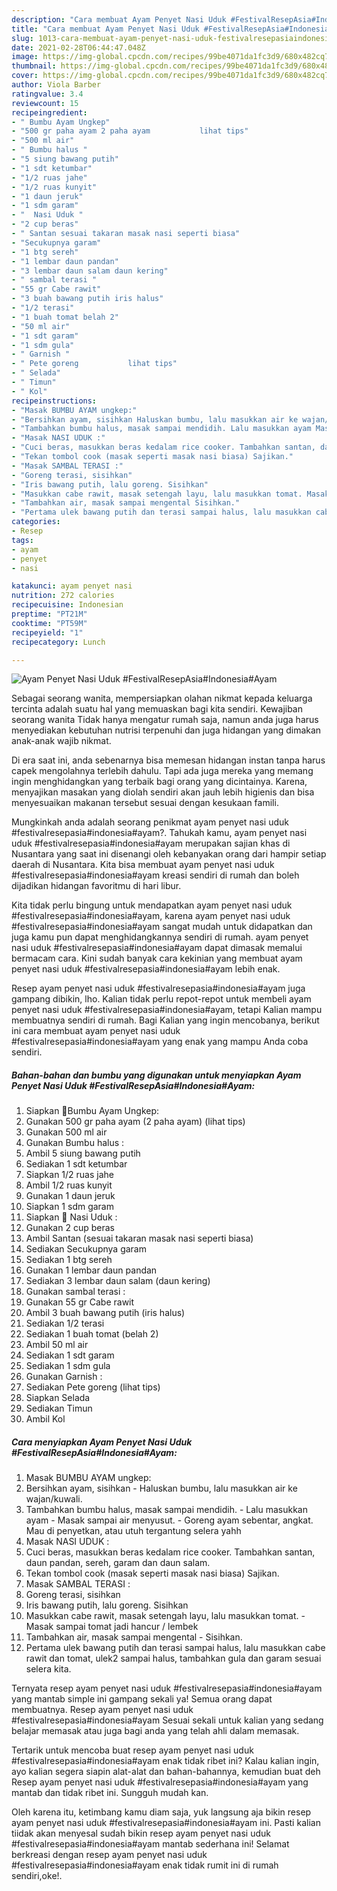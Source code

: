 ```yaml
---
description: "Cara membuat Ayam Penyet Nasi Uduk #FestivalResepAsia#Indonesia#Ayam yang enak Untuk Jualan"
title: "Cara membuat Ayam Penyet Nasi Uduk #FestivalResepAsia#Indonesia#Ayam yang enak Untuk Jualan"
slug: 1013-cara-membuat-ayam-penyet-nasi-uduk-festivalresepasiaindonesiaayam-yang-enak-untuk-jualan
date: 2021-02-28T06:44:47.048Z
image: https://img-global.cpcdn.com/recipes/99be4071da1fc3d9/680x482cq70/ayam-penyet-nasi-uduk-festivalresepasiaindonesiaayam-foto-resep-utama.jpg
thumbnail: https://img-global.cpcdn.com/recipes/99be4071da1fc3d9/680x482cq70/ayam-penyet-nasi-uduk-festivalresepasiaindonesiaayam-foto-resep-utama.jpg
cover: https://img-global.cpcdn.com/recipes/99be4071da1fc3d9/680x482cq70/ayam-penyet-nasi-uduk-festivalresepasiaindonesiaayam-foto-resep-utama.jpg
author: Viola Barber
ratingvalue: 3.4
reviewcount: 15
recipeingredient:
- " Bumbu Ayam Ungkep"
- "500 gr paha ayam 2 paha ayam           lihat tips"
- "500 ml air"
- " Bumbu halus "
- "5 siung bawang putih"
- "1 sdt ketumbar"
- "1/2 ruas jahe"
- "1/2 ruas kunyit"
- "1 daun jeruk"
- "1 sdm garam"
- "  Nasi Uduk "
- "2 cup beras"
- " Santan sesuai takaran masak nasi seperti biasa"
- "Secukupnya garam"
- "1 btg sereh"
- "1 lembar daun pandan"
- "3 lembar daun salam daun kering"
- " sambal terasi "
- "55 gr Cabe rawit"
- "3 buah bawang putih iris halus"
- "1/2 terasi"
- "1 buah tomat belah 2"
- "50 ml air"
- "1 sdt garam"
- "1 sdm gula"
- " Garnish "
- " Pete goreng           lihat tips"
- " Selada"
- " Timun"
- " Kol"
recipeinstructions:
- "Masak BUMBU AYAM ungkep:"
- "Bersihkan ayam, sisihkan Haluskan bumbu, lalu masukkan air ke wajan/kuwali."
- "Tambahkan bumbu halus, masak sampai mendidih. Lalu masukkan ayam Masak sampai air menyusut. Goreng ayam sebentar, angkat. Mau di penyetkan, atau utuh tergantung selera yahh"
- "Masak NASI UDUK :"
- "Cuci beras, masukkan beras kedalam rice cooker. Tambahkan santan, daun pandan, sereh, garam dan daun salam."
- "Tekan tombol cook (masak seperti masak nasi biasa) Sajikan."
- "Masak SAMBAL TERASI :"
- "Goreng terasi, sisihkan"
- "Iris bawang putih, lalu goreng. Sisihkan"
- "Masukkan cabe rawit, masak setengah layu, lalu masukkan tomat. Masak sampai tomat jadi hancur / lembek"
- "Tambahkan air, masak sampai mengental Sisihkan."
- "Pertama ulek bawang putih dan terasi sampai halus, lalu masukkan cabe rawit dan tomat, ulek2 sampai halus, tambahkan gula dan garam sesuai selera kita."
categories:
- Resep
tags:
- ayam
- penyet
- nasi

katakunci: ayam penyet nasi 
nutrition: 272 calories
recipecuisine: Indonesian
preptime: "PT21M"
cooktime: "PT59M"
recipeyield: "1"
recipecategory: Lunch

---
```



![Ayam Penyet Nasi Uduk #FestivalResepAsia#Indonesia#Ayam](https://img-global.cpcdn.com/recipes/99be4071da1fc3d9/680x482cq70/ayam-penyet-nasi-uduk-festivalresepasiaindonesiaayam-foto-resep-utama.jpg)

Sebagai seorang wanita, mempersiapkan olahan nikmat kepada keluarga tercinta adalah suatu hal yang memuaskan bagi kita sendiri. Kewajiban seorang  wanita Tidak hanya mengatur rumah saja, namun anda juga harus menyediakan kebutuhan nutrisi terpenuhi dan juga hidangan yang dimakan anak-anak wajib nikmat.

Di era  saat ini, anda sebenarnya bisa memesan hidangan instan tanpa harus capek mengolahnya terlebih dahulu. Tapi ada juga mereka yang memang ingin menghidangkan yang terbaik bagi orang yang dicintainya. Karena, menyajikan masakan yang diolah sendiri akan jauh lebih higienis dan bisa menyesuaikan makanan tersebut sesuai dengan kesukaan famili. 



Mungkinkah anda adalah seorang penikmat ayam penyet nasi uduk #festivalresepasia#indonesia#ayam?. Tahukah kamu, ayam penyet nasi uduk #festivalresepasia#indonesia#ayam merupakan sajian khas di Nusantara yang saat ini disenangi oleh kebanyakan orang dari hampir setiap daerah di Nusantara. Kita bisa membuat ayam penyet nasi uduk #festivalresepasia#indonesia#ayam kreasi sendiri di rumah dan boleh dijadikan hidangan favoritmu di hari libur.

Kita tidak perlu bingung untuk mendapatkan ayam penyet nasi uduk #festivalresepasia#indonesia#ayam, karena ayam penyet nasi uduk #festivalresepasia#indonesia#ayam sangat mudah untuk didapatkan dan juga kamu pun dapat menghidangkannya sendiri di rumah. ayam penyet nasi uduk #festivalresepasia#indonesia#ayam dapat dimasak memalui bermacam cara. Kini sudah banyak cara kekinian yang membuat ayam penyet nasi uduk #festivalresepasia#indonesia#ayam lebih enak.

Resep ayam penyet nasi uduk #festivalresepasia#indonesia#ayam juga gampang dibikin, lho. Kalian tidak perlu repot-repot untuk membeli ayam penyet nasi uduk #festivalresepasia#indonesia#ayam, tetapi Kalian mampu membuatnya sendiri di rumah. Bagi Kalian yang ingin mencobanya, berikut ini cara membuat ayam penyet nasi uduk #festivalresepasia#indonesia#ayam yang enak yang mampu Anda coba sendiri.

<!--inarticleads1-->

##### Bahan-bahan dan bumbu yang digunakan untuk menyiapkan Ayam Penyet Nasi Uduk #FestivalResepAsia#Indonesia#Ayam:

1. Siapkan  🐓Bumbu Ayam Ungkep:
1. Gunakan 500 gr paha ayam (2 paha ayam)           (lihat tips)
1. Gunakan 500 ml air
1. Gunakan  Bumbu halus :
1. Ambil 5 siung bawang putih
1. Sediakan 1 sdt ketumbar
1. Siapkan 1/2 ruas jahe
1. Ambil 1/2 ruas kunyit
1. Gunakan 1 daun jeruk
1. Siapkan 1 sdm garam
1. Siapkan  🍚 Nasi Uduk :
1. Gunakan 2 cup beras
1. Ambil  Santan (sesuai takaran masak nasi seperti biasa)
1. Sediakan Secukupnya garam
1. Sediakan 1 btg sereh
1. Gunakan 1 lembar daun pandan
1. Sediakan 3 lembar daun salam (daun kering)
1. Gunakan  sambal terasi :
1. Gunakan 55 gr Cabe rawit
1. Ambil 3 buah bawang putih (iris halus)
1. Sediakan 1/2 terasi
1. Sediakan 1 buah tomat (belah 2)
1. Ambil 50 ml air
1. Sediakan 1 sdt garam
1. Sediakan 1 sdm gula
1. Gunakan  Garnish :
1. Sediakan  Pete goreng           (lihat tips)
1. Siapkan  Selada
1. Sediakan  Timun
1. Ambil  Kol




<!--inarticleads2-->

##### Cara menyiapkan Ayam Penyet Nasi Uduk #FestivalResepAsia#Indonesia#Ayam:

1. Masak BUMBU AYAM ungkep:
1. Bersihkan ayam, sisihkan - Haluskan bumbu, lalu masukkan air ke wajan/kuwali.
1. Tambahkan bumbu halus, masak sampai mendidih. - Lalu masukkan ayam - Masak sampai air menyusut. - Goreng ayam sebentar, angkat. Mau di penyetkan, atau utuh tergantung selera yahh
1. Masak NASI UDUK :
1. Cuci beras, masukkan beras kedalam rice cooker. Tambahkan santan, daun pandan, sereh, garam dan daun salam.
1. Tekan tombol cook (masak seperti masak nasi biasa) Sajikan.
1. Masak SAMBAL TERASI :
1. Goreng terasi, sisihkan
1. Iris bawang putih, lalu goreng. Sisihkan
1. Masukkan cabe rawit, masak setengah layu, lalu masukkan tomat. - Masak sampai tomat jadi hancur / lembek
1. Tambahkan air, masak sampai mengental - Sisihkan.
1. Pertama ulek bawang putih dan terasi sampai halus, lalu masukkan cabe rawit dan tomat, ulek2 sampai halus, tambahkan gula dan garam sesuai selera kita.




Ternyata resep ayam penyet nasi uduk #festivalresepasia#indonesia#ayam yang mantab simple ini gampang sekali ya! Semua orang dapat membuatnya. Resep ayam penyet nasi uduk #festivalresepasia#indonesia#ayam Sesuai sekali untuk kalian yang sedang belajar memasak atau juga bagi anda yang telah ahli dalam memasak.

Tertarik untuk mencoba buat resep ayam penyet nasi uduk #festivalresepasia#indonesia#ayam enak tidak ribet ini? Kalau kalian ingin, ayo kalian segera siapin alat-alat dan bahan-bahannya, kemudian buat deh Resep ayam penyet nasi uduk #festivalresepasia#indonesia#ayam yang mantab dan tidak ribet ini. Sungguh mudah kan. 

Oleh karena itu, ketimbang kamu diam saja, yuk langsung aja bikin resep ayam penyet nasi uduk #festivalresepasia#indonesia#ayam ini. Pasti kalian tiidak akan menyesal sudah bikin resep ayam penyet nasi uduk #festivalresepasia#indonesia#ayam mantab sederhana ini! Selamat berkreasi dengan resep ayam penyet nasi uduk #festivalresepasia#indonesia#ayam enak tidak rumit ini di rumah sendiri,oke!.

